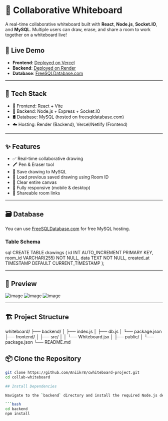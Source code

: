 # 🎨 Collaborative Whiteboard

A real-time collaborative whiteboard built with **React**, **Node.js**, **Socket.IO**, and **MySQL**. Multiple users can draw, erase, and share a room to work together on a whiteboard live!

## 🔗 Live Demo
- **Frontend**: [Deployed on Vercel](https://whiteboard-project-lv8y.vercel.app/)
- **Backend**: [Deployed on Render](https://whiteboard-backend-0wlm.onrender.com)
- **Database**: [FreeSQLDatabase.com](https://www.freesqldatabase.com)



---

## 🧰 Tech Stack

- 🎨 Frontend: React + Vite
- 🚀 Backend: Node.js + Express + Socket.IO
- 🛢️ Database: MySQL (hosted on freesqldatabase.com)
- ☁️ Hosting: Render (Backend), Vercel/Netlify (Frontend)

---

## ✨ Features

- ✅ Real-time collaborative drawing
- 🖍️ Pen & Eraser tool
- 💾 Save drawing to MySQL
- 🔁 Load previous saved drawing using Room ID
- 🧹 Clear entire canvas
- 📱 Fully responsive (mobile & desktop)
- 🔗 Shareable room links

---
## 🗃️ Database

You can use [FreeSQLDatabase.com](https://www.freesqldatabase.com) for free MySQL hosting.

### Table Schema

sql
CREATE TABLE drawings (
  id INT AUTO_INCREMENT PRIMARY KEY,
  room_id VARCHAR(255) NOT NULL,
  data TEXT NOT NULL,
  created_at TIMESTAMP DEFAULT CURRENT_TIMESTAMP
);

---
## 📸 Preview

![image](https://github.com/user-attachments/assets/8ef51f0c-6055-48e9-8120-dab4edf623f5)
![image](https://github.com/user-attachments/assets/17359d8e-d28e-464e-8187-3d734f2a240e)
![image](https://github.com/user-attachments/assets/2cbeaa15-20b0-4109-8924-793fd15ec659)

---

## 🏗️ Project Structure
whiteboard/
├── backend/
│   ├── index.js
│   ├── db.js
│   └── package.json
├── frontend/
│   ├── src/
│   │   └── Whiteboard.jsx
│   ├── public/
│   └── package.json
└── README.md

## 📦 Clone the Repository

```bash
git clone https://github.com/Aniikr8/cwhiteboard-project.git
cd collab-whiteboard

## Install Dependencies

Navigate to the `backend` directory and install the required Node.js dependencies:

```bash
cd backend
npm install



